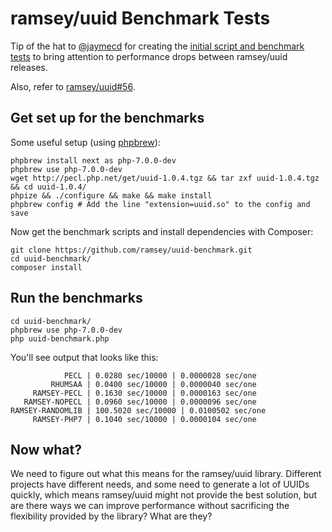 # ramsey/uuid Benchmark Tests

Tip of the hat to [@jaymecd](https://github.com/jaymecd) for creating the
[initial script and benchmark tests](https://gist.github.com/jaymecd/7dbac8908bacf54b6db6)
to bring attention to performance drops between ramsey/uuid releases.

Also, refer to [ramsey/uuid#56](https://github.com/ramsey/uuid/issues/56).

## Get set up for the benchmarks

Some useful setup (using [phpbrew](https://github.com/phpbrew/phpbrew)):

```
phpbrew install next as php-7.0.0-dev
phpbrew use php-7.0.0-dev
wget http://pecl.php.net/get/uuid-1.0.4.tgz && tar zxf uuid-1.0.4.tgz && cd uuid-1.0.4/
phpize && ./configure && make && make install
phpbrew config # Add the line "extension=uuid.so" to the config and save
```

Now get the benchmark scripts and install dependencies with Composer:

```
git clone https://github.com/ramsey/uuid-benchmark.git
cd uuid-benchmark/
composer install
```

## Run the benchmarks

```
cd uuid-benchmark/
phpbrew use php-7.0.0-dev
php uuid-benchmark.php
```

You'll see output that looks like this:

```
            PECL | 0.0280 sec/10000 | 0.0000028 sec/one
         RHUMSAA | 0.0400 sec/10000 | 0.0000040 sec/one
     RAMSEY-PECL | 0.1630 sec/10000 | 0.0000163 sec/one
   RAMSEY-NOPECL | 0.0960 sec/10000 | 0.0000096 sec/one
RAMSEY-RANDOMLIB | 100.5020 sec/10000 | 0.0100502 sec/one
     RAMSEY-PHP7 | 0.1040 sec/10000 | 0.0000104 sec/one
```

## Now what?

We need to figure out what this means for the ramsey/uuid library. Different
projects have different needs, and some need to generate a lot of UUIDs quickly,
which means ramsey/uuid might not provide the best solution, but are there ways
we can improve performance without sacrificing the flexibility provided by the
library? What are they?
